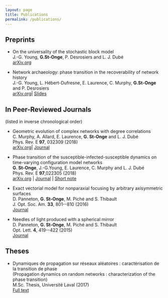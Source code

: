 ```yaml
---
layout: page
title: Publications
permalink: /publications/
---
```



## Preprints

* On the universality of the stochastic block model<br/> 
J.-G. Young, **G.St-Onge**, P. Desrosiers and L. J. Dubé<br/>
[arXiv.org](http://arxiv.org/abs/1806.04214)

* Network archaeology: phase transition in the recoverability of network
history<br> 
J.-G. Young, L. Hébert-Dufresne, E. Laurence, C. Murphy, **G.St-Onge** and 
P. Desrosiers<br> 
[arXiv.org](https://arxiv.org/abs/1803.09191)|
[Slides](https://speakerdeck.com/jgyou/network-archaeology-phase-transition-in-the-recoverability-of-network-history)

## In Peer-Reviewed Journals

<p>(listed in inverse chronological order)</p>

* Geometric evolution of complex networks with degree correlations <br>
C. Murphy, A. Allard, E. Laurence, **G. St-Onge** and L. J. Dubé <br>
Phys. Rev. E **97**, 032309 (2018) <br>
[arXiv.org](https://arxiv.org/abs/1710.01600)|
[Journal](https://doi.org/10.1103/PhysRevE.97.032309)

* Phase transition of the susceptible-infected-susceptible dynamics on
time-varying configuration model networks<br> 
**G. St-Onge**, J.-G.Young, E. Laurence, C. Murphy and L. J. Dubé<br> 
Phys. Rev. E **97**,022305 (2018)<br> 
[arXiv.org](https://arxiv.org/abs/1709.09257) |
[Journal](https://doi.org/10.1103/PhysRevE.97.022305) |
[Short note](https://arxiv.org/abs/1701.01740)

* Exact vectorial model for nonparaxial focusing by arbitrary axisymmetric
  surfaces <br>
D. Panneton, **G. St-Onge**, M. Piché and S. Thibault <br>
J. Opt. Soc. Am. **33**, 801--810 (2016) <br>
[Journal](https://doi.org/10.1364/JOSAA.33.000801)

* Needles of light produced with a spherical mirror <br>
D. Panneton, **G. St-Onge**, M. Piché and S. Thibault <br>
Opt. Lett. **4**, 419--422 (2015) <br>
[Journal](https://doi.org/10.1364/OL.40.000419)


## Theses

* Dynamiques de propagation sur réseaux aléatoires : caractérisation de la 
transition de phase <br> 
(Propagation dynamics on random networks : characterization of the phase
transition)<br>
M.Sc. Thesis, Université Laval (2017)<br>
[Full text](https://www.dynamica.phy.ulaval.ca/fileadmin/theses/St-Onge17_master.pdf)
